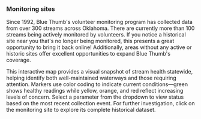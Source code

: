 ### Monitoring sites

Since 1992, Blue Thumb's volunteer monitoring program has collected data from over 300 streams across Oklahoma. There are currently more than 100 streams being actively monitored by volunteers. If you notice a historical site near you that's no longer being monitored, this presents a great opportunity to bring it back online! Additionally, areas without any active or historic sites offer excellent opportunities to expand Blue Thumb's coverage.

This interactive map provides a visual snapshot of stream health statewide, helping identify both well-maintained waterways and those requiring attention. Markers use color coding to indicate current conditions—green shows healthy readings while yellow, orange, and red reflect increasing levels of concern. Select a parameter from the dropdown to view status based on the most recent collection event. For further investigation, click on the monitoring site to explore its complete historical dataset.


